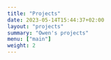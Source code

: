 ```yaml
---
title: "Projects"
date: 2023-05-14T15:44:37+02:00
layout: "projects"
summary: "Owen's projects"
menu: ["main"]
weight: 2
---
```


